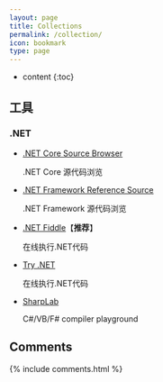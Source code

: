 ```yaml
---
layout: page
title: Collections
permalink: /collection/
icon: bookmark
type: page
---
```


* content
{:toc}

## 工具

### .NET

- [.NET Core Source Browser](https://source.dot.net/)

    .NET Core 源代码浏览

- [.NET Framework Reference Source](https://referencesource.microsoft.com/)

    .NET Framework 源代码浏览

- [.NET Fiddle](https://dotnetfiddle.net/)【**推荐**】

    在线执行.NET代码

- [Try .NET](https://try.dot.net/)

    在线执行.NET代码

- [SharpLab](https://sharplab.io)

    C#/VB/F# compiler playground

## Comments

{% include comments.html %}
